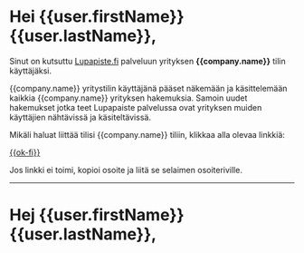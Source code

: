 # Hei {{user.firstName}} {{user.lastName}},

Sinut on kutsuttu [Lupapiste.fi](https://lupapiste.fi) palveluun yrityksen **{{company.name}}** tilin k&auml;ytt&auml;j&auml;ksi.

{{company.name}} yritystilin k&auml;ytt&auml;j&auml;n&auml; p&auml;&auml;set n&auml;kem&auml;&auml;n ja k&auml;sittelem&auml;&auml;n kaikkia {{company.name}} yrityksen hakemuksia.
Samoin uudet hakemukset jotka teet Lupapaiste palvelussa ovat yrityksen muiden k&auml;ytt&auml;jien n&auml;ht&auml;viss&auml; ja k&auml;sitelt&auml;viss&auml;.

Mik&auml;li haluat liitt&auml;&auml; tilisi {{company.name}} tiliin, klikkaa alla olevaa linkki&auml;:

  [{{ok-fi}}]({{ok-fi}})

Jos linkki ei toimi, kopioi osoite ja liit&auml; se selaimen osoiteriville.

---

# Hej {{user.firstName}} {{user.lastName}},

